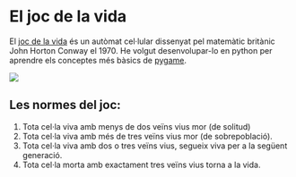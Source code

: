 # El joc de la vida

El [joc de la vida](https://ca.wikipedia.org/wiki/Joc_de_la_vida) és un autòmat cel·lular dissenyat pel matemàtic britànic John Horton Conway el 1970. He volgut desenvolupar-lo en python per aprendre els conceptes més bàsics de [pygame](https://www.pygame.org/).

![](joc-de-la-vida.gif)

## Les normes del joc:

 1. Tota cel·la viva amb menys de dos veïns vius mor (de solitud)
 2. Tota cel·la viva amb més de tres veïns vius mor (de sobrepoblació).
 3. Tota cel·la viva amb dos o tres veïns vius, segueix viva per a la següent generació.
 4. Tota cel·la morta amb exactament tres veïns vius torna a la vida.
